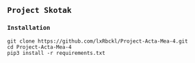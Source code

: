 ## `Project Skotak`
> 

### `Installation`
```
git clone https://github.com/lxRbckl/Project-Acta-Mea-4.git
cd Project-Acta-Mea-4
pip3 install -r requirements.txt
```

